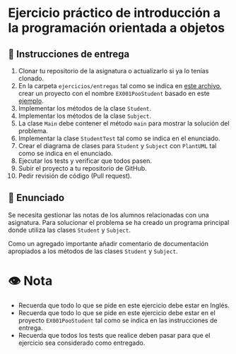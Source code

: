 # Ejercicio práctico de introducción a la programación orientada a objetos

## 📝 Instrucciones de entrega

1. Clonar tu repositorio de la asignatura o actualizarlo si ya lo tenías clonado.
2. En la carpeta `ejercicios/entregas` tal como se indica en [este archivo](./entregas/readme.md), crear un proyecto con el nombre `EX001PooStudent` basado en este [ejemplo](../temario/PooSession2).
3. Implementar los métodos de la clase `Student`.
4. Implementar los métodos de la clase `Subject`.
5. La clase `Main` debe contener el método `main` para mostrar la solución del problema.
6. Implementar la clase `StudentTest` tal como se indica en el enunciado.
7. Crear el diagrama de clases para  `Student` y `Subject` con `PlantUML` tal como se indica en el enunciado.
8. Ejecutar los tests y verificar que todos pasen.
9. Subir el proyecto a tu repositorio de GitHub.
10. Pedir revisión de código (Pull request).

## 🧠 Enunciado

Se necesita gestionar las notas de los alumnos relacionadas con una
asignatura. Para solucionar el problema se ha creado un programa principal
donde utiliza las clases `Student` y `Subject`.

Como un agregado importante añadir comentario de documentación apropiados a los métodos de las clases `Student` y `Subject`.


# 👁️ Nota
- Recuerda que todo lo que se pide en este ejercicio debe estar en Inglés.
- Recuerda que todo lo que se pide en este ejercicio debe estar en el proyecto `EX001PooStudent` tal como se indica en las instrucciones de entrega.
- Recuerda que todos los tests que realice deben pasar para que el ejercicio sea considerado como entregado.
